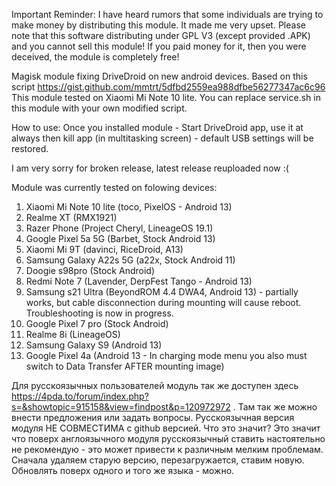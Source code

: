 Important Reminder: I have heard rumors that some individuals are trying to make money by distributing this module. It made me very upset. Please note that this software distributing under GPL V3 (except provided .APK) and you cannot sell this module! 
If you paid money for it, then you were deceived, the module is completely free!

Magisk module fixing DriveDroid on new android devices. Based on this script https://gist.github.com/mmtrt/5dfbd2559ea988dfbe56277347ac6c96
This module tested on Xiaomi Mi Note 10 lite. You can replace service.sh in this module with your own modified script.

How to use:
Once you installed module - Start DriveDroid app, use it at always then kill app (in multitasking screen) - default USB settings will be restored.

I am very sorry for broken release, latest release reuploaded now :(

Module was currently tested on folowing devices:
1) Xiaomi Mi Note 10 lite (toco, PixelOS - Android 13)
2) Realme XT (RMX1921)
3) Razer Phone (Project Cheryl, LineageOS 19.1)
4) Google Pixel 5a 5G (Barbet, Stock Android 13)
5) Xiaomi Mi 9T (davinci, RiceDroid, A13)
6) Samsung Galaxy A22s 5G (a22x, Stock Android 11)
7) Doogie s98pro (Stock Android)
8) Redmi Note 7 (Lavender, DerpFest Tango - Android 13)
9) Samsung s21 Ultra (BeyondROM 4.4 DWA4, Android 13) - partially works, but cable disconnection during mounting will cause reboot. Troubleshooting is now in progress.
10) Google Pixel 7 pro (Stock Android)
11) Realme 8i (LineageOS)
12) Samsung Galaxy S9 (Android 13)
13) Google Pixel 4a (Android 13 - In charging mode menu you also must switch to Data Transfer AFTER mounting image)

Для русскоязычных пользователей модуль так же доступен здесь https://4pda.to/forum/index.php?s=&showtopic=915158&view=findpost&p=120972972 . Там так же можно внести предложения или задать вопросы.
Русскоязычная версия модуля НЕ СОВМЕСТИМА с github версией. Что это значит? Это значит что поверх англоязычного модуля русскоязычный ставить настоятельно не рекомендую - это может привести к различным мелким проблемам. Сначала удаляем старую версию, перезагружается, ставим новую. Обновлять поверх одного и того же языка - можно.
